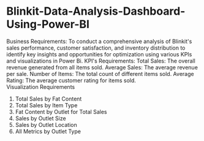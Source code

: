 # Blinkit-Data-Analysis-Dashboard-Using-Power-BI
Business Requirements:
To conduct a comprehensive analysis of Blinkit's sales performance, customer satisfaction, and inventory distribution to identify key insights and 
opportunities for optimization using various KPIs and visualizations in Power Bi.
KPI's Requirements:
Total Sales: The overall revenue generated from all items sold.
Average Sales: The average revenue per sale.
Number of Items: The total count of different items sold.
Average Rating: The average customer rating for items sold.
<br>
Visualization Requirements
1. Total Sales by Fat Content
2. Total Sales by Item Type
3. Fat Content by Outlet for Total Sales
4. Sales by Outlet Size
5. Sales by Outlet Location
6. All Metrics by Outlet Type
